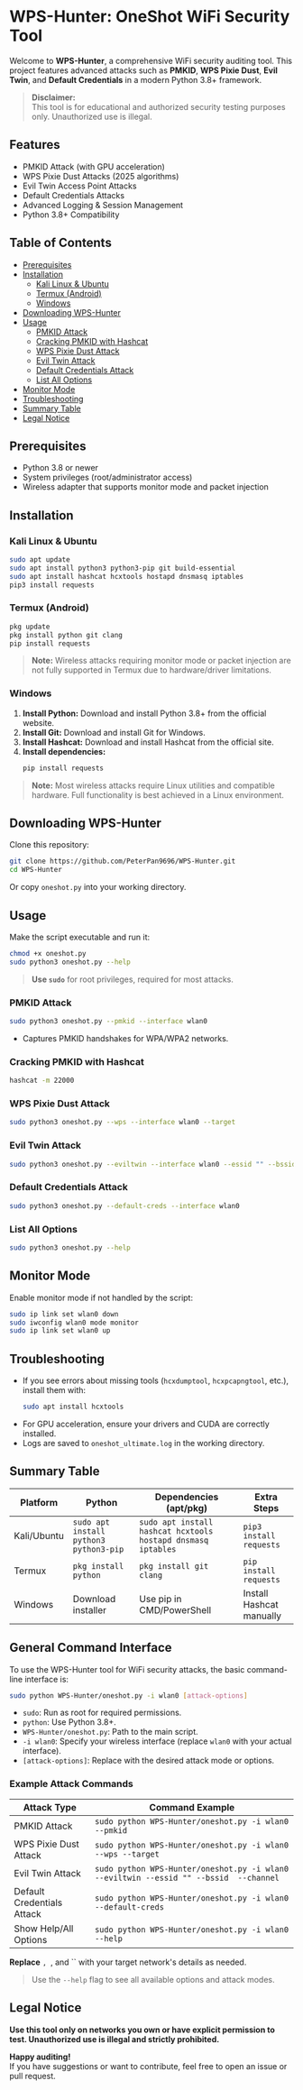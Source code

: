 # WPS-Hunter: OneShot WiFi Security Tool

Welcome to **WPS-Hunter**, a comprehensive WiFi security auditing tool. This project features advanced attacks such as **PMKID**, **WPS Pixie Dust**, **Evil Twin**, and **Default Credentials** in a modern Python 3.8+ framework.

> **Disclaimer:**  
> This tool is for educational and authorized security testing purposes only. Unauthorized use is illegal.

## Features

- PMKID Attack (with GPU acceleration)
- WPS Pixie Dust Attacks (2025 algorithms)
- Evil Twin Access Point Attacks
- Default Credentials Attacks
- Advanced Logging & Session Management
- Python 3.8+ Compatibility

## Table of Contents

- [Prerequisites](#prerequisites)
- [Installation](#installation)
  - [Kali Linux & Ubuntu](#kali-linux--ubuntu)
  - [Termux (Android)](#termux-android)
  - [Windows](#windows)
- [Downloading WPS-Hunter](#downloading-wps-hunter)
- [Usage](#usage)
  - [PMKID Attack](#pmkid-attack)
  - [Cracking PMKID with Hashcat](#cracking-pmkid-with-hashcat)
  - [WPS Pixie Dust Attack](#wps-pixie-dust-attack)
  - [Evil Twin Attack](#evil-twin-attack)
  - [Default Credentials Attack](#default-credentials-attack)
  - [List All Options](#list-all-options)
- [Monitor Mode](#monitor-mode)
- [Troubleshooting](#troubleshooting)
- [Summary Table](#summary-table)
- [Legal Notice](#legal-notice)

## Prerequisites

- Python 3.8 or newer
- System privileges (root/administrator access)
- Wireless adapter that supports monitor mode and packet injection

## Installation

### Kali Linux & Ubuntu

```bash
sudo apt update
sudo apt install python3 python3-pip git build-essential
sudo apt install hashcat hcxtools hostapd dnsmasq iptables
pip3 install requests
```

### Termux (Android)

```bash
pkg update
pkg install python git clang
pip install requests
```
> **Note:** Wireless attacks requiring monitor mode or packet injection are not fully supported in Termux due to hardware/driver limitations.

### Windows

1. **Install Python:** Download and install Python 3.8+ from the official website.
2. **Install Git:** Download and install Git for Windows.
3. **Install Hashcat:** Download and install Hashcat from the official site.
4. **Install dependencies:**
   ```powershell
   pip install requests
   ```
> **Note:** Most wireless attacks require Linux utilities and compatible hardware. Full functionality is best achieved in a Linux environment.

## Downloading WPS-Hunter

Clone this repository:

```bash
git clone https://github.com/PeterPan9696/WPS-Hunter.git
cd WPS-Hunter
```

Or copy `oneshot.py` into your working directory.

## Usage

Make the script executable and run it:

```bash
chmod +x oneshot.py
sudo python3 oneshot.py --help
```
> **Use `sudo`** for root privileges, required for most attacks.

### PMKID Attack

```bash
sudo python3 oneshot.py --pmkid --interface wlan0
```
- Captures PMKID handshakes for WPA/WPA2 networks.

### Cracking PMKID with Hashcat

```bash
hashcat -m 22000  
```

### WPS Pixie Dust Attack

```bash
sudo python3 oneshot.py --wps --interface wlan0 --target 
```

### Evil Twin Attack

```bash
sudo python3 oneshot.py --eviltwin --interface wlan0 --essid "" --bssid  --channel 
```

### Default Credentials Attack

```bash
sudo python3 oneshot.py --default-creds --interface wlan0
```

### List All Options

```bash
sudo python3 oneshot.py --help
```

## Monitor Mode

Enable monitor mode if not handled by the script:

```bash
sudo ip link set wlan0 down
sudo iwconfig wlan0 mode monitor
sudo ip link set wlan0 up
```

## Troubleshooting

- If you see errors about missing tools (`hcxdumptool`, `hcxpcapngtool`, etc.), install them with:
  ```bash
  sudo apt install hcxtools
  ```
- For GPU acceleration, ensure your drivers and CUDA are correctly installed.
- Logs are saved to `oneshot_ultimate.log` in the working directory.

## Summary Table

| Platform      | Python    | Dependencies (apt/pkg)                      | Extra Steps                |
|---------------|-----------|---------------------------------------------|----------------------------|
| Kali/Ubuntu   | `sudo apt install python3 python3-pip` | `sudo apt install hashcat hcxtools hostapd dnsmasq iptables` | `pip3 install requests`    |
| Termux        | `pkg install python`                  | `pkg install git clang`                        | `pip install requests`     |
| Windows       | Download installer                    | Use pip in CMD/PowerShell                      | Install Hashcat manually   |

## General Command Interface

To use the WPS-Hunter tool for WiFi security attacks, the basic command-line interface is:

```bash
sudo python WPS-Hunter/oneshot.py -i wlan0 [attack-options]
```

- `sudo`: Run as root for required permissions.
- `python`: Use Python 3.8+.
- `WPS-Hunter/oneshot.py`: Path to the main script.
- `-i wlan0`: Specify your wireless interface (replace `wlan0` with your actual interface).
- `[attack-options]`: Replace with the desired attack mode or options.

### Example Attack Commands

| Attack Type               | Command Example                                                                 |
|---------------------------|--------------------------------------------------------------------------------|
| PMKID Attack              | `sudo python WPS-Hunter/oneshot.py -i wlan0 --pmkid`                           |
| WPS Pixie Dust Attack     | `sudo python WPS-Hunter/oneshot.py -i wlan0 --wps --target `            |
| Evil Twin Attack          | `sudo python WPS-Hunter/oneshot.py -i wlan0 --eviltwin --essid "" --bssid  --channel ` |
| Default Credentials Attack| `sudo python WPS-Hunter/oneshot.py -i wlan0 --default-creds`                   |
| Show Help/All Options     | `sudo python WPS-Hunter/oneshot.py -i wlan0 --help`                            |

**Replace** ``, ``, and `` with your target network's details as needed.

> Use the `--help` flag to see all available options and attack modes.


## Legal Notice

**Use this tool only on networks you own or have explicit permission to test. Unauthorized use is illegal and strictly prohibited.**

**Happy auditing!**  
If you have suggestions or want to contribute, feel free to open an issue or pull request.

